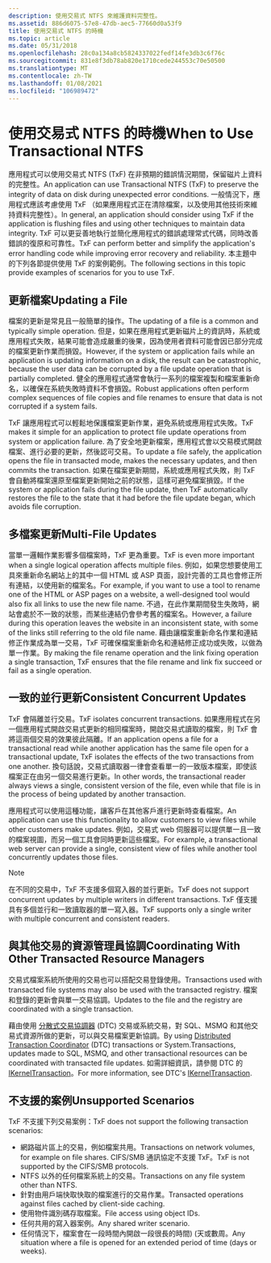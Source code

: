 ```yaml
---
description: 使用交易式 NTFS 來維護資料完整性。
ms.assetid: 886d6075-57e8-47db-aec5-77660d0a53f9
title: 使用交易式 NTFS 的時機
ms.topic: article
ms.date: 05/31/2018
ms.openlocfilehash: 28c0a134a8cb5824337022fedf14fe3db3c6f76c
ms.sourcegitcommit: 831e8f3db78ab820e1710cede244553c70e50500
ms.translationtype: MT
ms.contentlocale: zh-TW
ms.lasthandoff: 01/08/2021
ms.locfileid: "106989472"
---
```

# <a name="when-to-use-transactional-ntfs"></a><span data-ttu-id="33c6a-103">使用交易式 NTFS 的時機</span><span class="sxs-lookup"><span data-stu-id="33c6a-103">When to Use Transactional NTFS</span></span>

<span data-ttu-id="33c6a-104">應用程式可以使用交易式 NTFS (TxF) 在非預期的錯誤情況期間，保留磁片上資料的完整性。</span><span class="sxs-lookup"><span data-stu-id="33c6a-104">An application can use Transactional NTFS (TxF) to preserve the integrity of data on disk during unexpected error conditions.</span></span> <span data-ttu-id="33c6a-105">一般情況下，應用程式應該考慮使用 TxF （如果應用程式正在清除檔案，以及使用其他技術來維持資料完整性）。</span><span class="sxs-lookup"><span data-stu-id="33c6a-105">In general, an application should consider using TxF if the application is flushing files and using other techniques to maintain data integrity.</span></span> <span data-ttu-id="33c6a-106">TxF 可以更妥善地執行並簡化應用程式的錯誤處理常式代碼，同時改善錯誤的復原和可靠性。</span><span class="sxs-lookup"><span data-stu-id="33c6a-106">TxF can perform better and simplify the application's error handling code while improving error recovery and reliability.</span></span> <span data-ttu-id="33c6a-107">本主題中的下列各節提供使用 TxF 的案例範例。</span><span class="sxs-lookup"><span data-stu-id="33c6a-107">The following sections in this topic provide examples of scenarios for you to use TxF.</span></span>

## <a name="updating-a-file"></a><span data-ttu-id="33c6a-108">更新檔案</span><span class="sxs-lookup"><span data-stu-id="33c6a-108">Updating a File</span></span>

<span data-ttu-id="33c6a-109">檔案的更新是常見且一般簡單的操作。</span><span class="sxs-lookup"><span data-stu-id="33c6a-109">The updating of a file is a common and typically simple operation.</span></span> <span data-ttu-id="33c6a-110">但是，如果在應用程式更新磁片上的資訊時，系統或應用程式失敗，結果可能會造成嚴重的後果，因為使用者資料可能會因已部分完成的檔案更新作業而損毀。</span><span class="sxs-lookup"><span data-stu-id="33c6a-110">However, if the system or application fails while an application is updating information on a disk, the result can be catastrophic, because the user data can be corrupted by a file update operation that is partially completed.</span></span> <span data-ttu-id="33c6a-111">健全的應用程式通常會執行一系列的檔案複製和檔案重新命名，以確保在系統失敗時資料不會損毀。</span><span class="sxs-lookup"><span data-stu-id="33c6a-111">Robust applications often perform complex sequences of file copies and file renames to ensure that data is not corrupted if a system fails.</span></span>

<span data-ttu-id="33c6a-112">TxF 讓應用程式可以輕鬆地保護檔案更新作業，避免系統或應用程式失敗。</span><span class="sxs-lookup"><span data-stu-id="33c6a-112">TxF makes it simple for an application to protect file update operations from system or application failure.</span></span> <span data-ttu-id="33c6a-113">為了安全地更新檔案，應用程式會以交易模式開啟檔案、進行必要的更新，然後認可交易。</span><span class="sxs-lookup"><span data-stu-id="33c6a-113">To update a file safely, the application opens the file in transacted mode, makes the necessary updates, and then commits the transaction.</span></span> <span data-ttu-id="33c6a-114">如果在檔案更新期間，系統或應用程式失敗，則 TxF 會自動將檔案還原至檔案更新開始之前的狀態，這樣可避免檔案損毀。</span><span class="sxs-lookup"><span data-stu-id="33c6a-114">If the system or application fails during the file update, then TxF automatically restores the file to the state that it had before the file update began, which avoids file corruption.</span></span>

## <a name="multi-file-updates"></a><span data-ttu-id="33c6a-115">多檔案更新</span><span class="sxs-lookup"><span data-stu-id="33c6a-115">Multi-File Updates</span></span>

<span data-ttu-id="33c6a-116">當單一邏輯作業影響多個檔案時，TxF 更為重要。</span><span class="sxs-lookup"><span data-stu-id="33c6a-116">TxF is even more important when a single logical operation affects multiple files.</span></span> <span data-ttu-id="33c6a-117">例如，如果您想要使用工具來重新命名網站上的其中一個 HTML 或 ASP 頁面，設計完善的工具也會修正所有連結，以使用新的檔案名。</span><span class="sxs-lookup"><span data-stu-id="33c6a-117">For example, if you want to use a tool to rename one of the HTML or ASP pages on a website, a well-designed tool would also fix all links to use the new file name.</span></span> <span data-ttu-id="33c6a-118">不過，在此作業期間發生失敗時，網站會處於不一致的狀態，而某些連結仍會參考舊的檔案名。</span><span class="sxs-lookup"><span data-stu-id="33c6a-118">However, a failure during this operation leaves the website in an inconsistent state, with some of the links still referring to the old file name.</span></span> <span data-ttu-id="33c6a-119">藉由讓檔案重新命名作業和連結修正作業成為單一交易，TxF 可確保檔案重新命名和連結修正成功或失敗，以做為單一作業。</span><span class="sxs-lookup"><span data-stu-id="33c6a-119">By making the file rename operation and the link fixing operation a single transaction, TxF ensures that the file rename and link fix succeed or fail as a single operation.</span></span>

## <a name="consistent-concurrent-updates"></a><span data-ttu-id="33c6a-120">一致的並行更新</span><span class="sxs-lookup"><span data-stu-id="33c6a-120">Consistent Concurrent Updates</span></span>

<span data-ttu-id="33c6a-121">TxF 會隔離並行交易。</span><span class="sxs-lookup"><span data-stu-id="33c6a-121">TxF isolates concurrent transactions.</span></span> <span data-ttu-id="33c6a-122">如果應用程式在另一個應用程式開啟交易式更新的相同檔案時，開啟交易式讀取的檔案，則 TxF 會將這兩個交易的效果彼此隔離。</span><span class="sxs-lookup"><span data-stu-id="33c6a-122">If an application opens a file for a transactional read while another application has the same file open for a transactional update, TxF isolates the effects of the two transactions from one another.</span></span> <span data-ttu-id="33c6a-123">換句話說，交易式讀取器一律會查看單一的一致版本檔案，即使該檔案正在由另一個交易進行更新。</span><span class="sxs-lookup"><span data-stu-id="33c6a-123">In other words, the transactional reader always views a single, consistent version of the file, even while that file is in the process of being updated by another transaction.</span></span>

<span data-ttu-id="33c6a-124">應用程式可以使用這種功能，讓客戶在其他客戶進行更新時查看檔案。</span><span class="sxs-lookup"><span data-stu-id="33c6a-124">An application can use this functionality to allow customers to view files while other customers make updates.</span></span> <span data-ttu-id="33c6a-125">例如，交易式 web 伺服器可以提供單一且一致的檔案視圖，而另一個工具會同時更新這些檔案。</span><span class="sxs-lookup"><span data-stu-id="33c6a-125">For example, a transactional web server can provide a single, consistent view of files while another tool concurrently updates those files.</span></span>

> [!Note]  
> <span data-ttu-id="33c6a-126">在不同的交易中，TxF 不支援多個寫入器的並行更新。</span><span class="sxs-lookup"><span data-stu-id="33c6a-126">TxF does not support concurrent updates by multiple writers in different transactions.</span></span> <span data-ttu-id="33c6a-127">TxF 僅支援具有多個並行和一致讀取器的單一寫入器。</span><span class="sxs-lookup"><span data-stu-id="33c6a-127">TxF supports only a single writer with multiple concurrent and consistent readers.</span></span>

 

## <a name="coordinating-with-other-transacted-resource-managers"></a><span data-ttu-id="33c6a-128">與其他交易的資源管理員協調</span><span class="sxs-lookup"><span data-stu-id="33c6a-128">Coordinating With Other Transacted Resource Managers</span></span>

<span data-ttu-id="33c6a-129">交易式檔案系統所使用的交易也可以搭配交易登錄使用。</span><span class="sxs-lookup"><span data-stu-id="33c6a-129">Transactions used with transacted file systems may also be used with the transacted registry.</span></span> <span data-ttu-id="33c6a-130">檔案和登錄的更新會與單一交易協調。</span><span class="sxs-lookup"><span data-stu-id="33c6a-130">Updates to the file and the registry are coordinated with a single transaction.</span></span>

<span data-ttu-id="33c6a-131">藉由使用 [分散式交易協調器](/previous-versions/windows/desktop/mscs/distributed-transaction-coordinator) (DTC) 交易或系統交易，對 SQL、MSMQ 和其他交易式資源所做的更新，可以與交易檔案更新協調。</span><span class="sxs-lookup"><span data-stu-id="33c6a-131">By using [Distributed Transaction Coordinator](/previous-versions/windows/desktop/mscs/distributed-transaction-coordinator) (DTC) transactions or System.Transactions, updates made to SQL, MSMQ, and other transactional resources can be coordinated with transacted file updates.</span></span> <span data-ttu-id="33c6a-132">如需詳細資訊，請參閱 DTC 的 [IKernelTransaction](/previous-versions/windows/desktop/aa344210(v=vs.85))。</span><span class="sxs-lookup"><span data-stu-id="33c6a-132">For more information, see DTC's [IKernelTransaction](/previous-versions/windows/desktop/aa344210(v=vs.85)).</span></span>

## <a name="unsupported-scenarios"></a><span data-ttu-id="33c6a-133">不支援的案例</span><span class="sxs-lookup"><span data-stu-id="33c6a-133">Unsupported Scenarios</span></span>

<span data-ttu-id="33c6a-134">TxF 不支援下列交易案例：</span><span class="sxs-lookup"><span data-stu-id="33c6a-134">TxF does not support the following transaction scenarios:</span></span>

-   <span data-ttu-id="33c6a-135">網路磁片區上的交易，例如檔案共用。</span><span class="sxs-lookup"><span data-stu-id="33c6a-135">Transactions on network volumes, for example on file shares.</span></span> <span data-ttu-id="33c6a-136">CIFS/SMB 通訊協定不支援 TxF。</span><span class="sxs-lookup"><span data-stu-id="33c6a-136">TxF is not supported by the CIFS/SMB protocols.</span></span>
-   <span data-ttu-id="33c6a-137">NTFS 以外的任何檔案系統上的交易。</span><span class="sxs-lookup"><span data-stu-id="33c6a-137">Transactions on any file system other than NTFS.</span></span>
-   <span data-ttu-id="33c6a-138">針對由用戶端快取快取的檔案進行的交易作業。</span><span class="sxs-lookup"><span data-stu-id="33c6a-138">Transacted operations against files cached by client-side caching.</span></span>
-   <span data-ttu-id="33c6a-139">使用物件識別碼存取檔案。</span><span class="sxs-lookup"><span data-stu-id="33c6a-139">File access using object IDs.</span></span>
-   <span data-ttu-id="33c6a-140">任何共用的寫入器案例。</span><span class="sxs-lookup"><span data-stu-id="33c6a-140">Any shared writer scenario.</span></span>
-   <span data-ttu-id="33c6a-141">任何情況下，檔案會在一段時間內開啟一段很長的時間)  (天或數周。</span><span class="sxs-lookup"><span data-stu-id="33c6a-141">Any situation where a file is opened for an extended period of time (days or weeks).</span></span>

 

 
